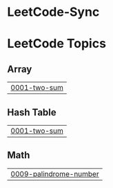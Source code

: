 ﻿# LeetCode-Sync

<!---LeetCode Topics Start-->
# LeetCode Topics
## Array
|  |
| ------- |
| [0001-two-sum](https://github.com/sothearathun/LeetCode-Sync/tree/master/0001-two-sum) |
## Hash Table
|  |
| ------- |
| [0001-two-sum](https://github.com/sothearathun/LeetCode-Sync/tree/master/0001-two-sum) |
## Math
|  |
| ------- |
| [0009-palindrome-number](https://github.com/sothearathun/LeetCode-Sync/tree/master/0009-palindrome-number) |
<!---LeetCode Topics End-->